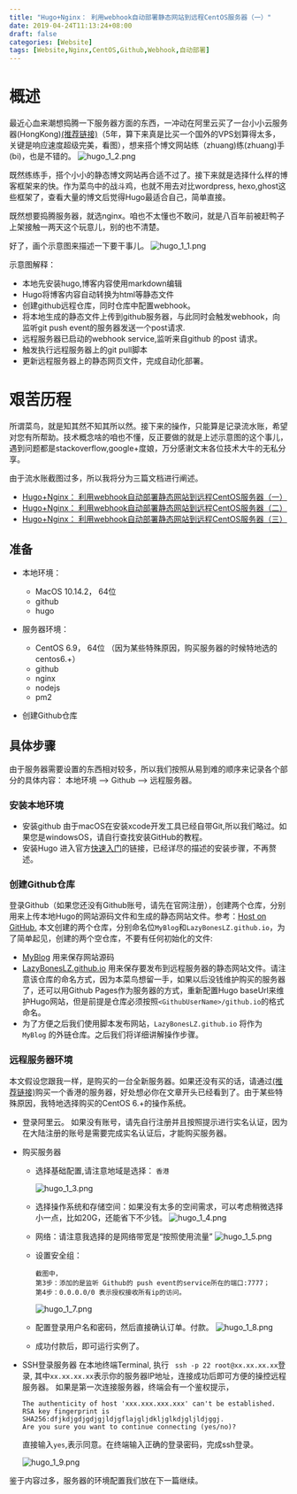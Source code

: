 ```yaml
---
title: "Hugo+Nginx： 利用webhook自动部署静态网站到远程CentOS服务器（一）"
date: 2019-04-24T11:13:24+08:00
draft: false
categories: [Website]
tags: [Website,Nginx,CentOS,Github,Webhook,自动部署]
---
```


# 概述
最近心血来潮想捣腾一下服务器方面的东西，一冲动在阿里云买了一台小小云服务器(HongKong)[(推荐链接)](https://promotion.aliyun.com/ntms/yunparter/invite.html?userCode=lpl70fmt)（5年，算下来真是比买一个国外的VPS划算得太多，关键是响应速度超级完美，看图），想来搭个博文网站练（zhuang)练(zhuang)手(bi)，也是不错的。
            ![hugo_1_2.png](/img/10_hugo_server/01.png)

既然练练手，搭个小小的静态博文网站再合适不过了。接下来就是选择什么样的博客框架来的快。作为菜鸟中的战斗鸡，也就不用去对比wordpress, hexo,ghost这些框架了，查看大量的博文后觉得Hugo最适合自己，简单直接。

既然想要捣腾服务器，就选nginx。咱也不太懂也不敢问，就是八百年前被赶鸭子上架接触一两天这个玩意儿，别的也不清楚。

好了，画个示意图来描述一下要干事儿。
![hugo_1_1.png](/img/10_hugo_server/02.png)

示意图解释：

* 本地先安装hugo,博客内容使用markdown编辑
* Hugo将博客内容自动转换为html等静态文件
* 创建github远程仓库，同时仓库中配置webhook。
* 将本地生成的静态文件上传到github服务器，与此同时会触发webhook，向监听git push event的服务器发送一个post请求.
* 远程服务器已启动的webhook service,监听来自github 的post 请求。
* 触发执行远程服务器上的git pull脚本
* 更新远程服务器上的静态网页文件，完成自动化部署。

# 艰苦历程
所谓菜鸟，就是知其然不知其所以然。接下来的操作，只能算是记录流水账，希望对您有所帮助。技术概念啥的咱也不懂，反正要做的就是上述示意图的这个事儿，遇到问题都是stackoverflow,google+度娘，万分感谢文末各位技术大牛的无私分享。

由于流水账截图过多，所以我将分为三篇文档进行阐述。

* [Hugo+Nginx： 利用webhook自动部署静态网站到远程CentOS服务器（一）]()
* [Hugo+Nginx： 利用webhook自动部署静态网站到远程CentOS服务器（二）]()
* [Hugo+Nginx： 利用webhook自动部署静态网站到远程CentOS服务器（三）]()

## 准备
* 本地环境：
     * MacOS 10.14.2， 64位
     * github
     * hugo

*  服务器环境：
     * CentOS 6.9， 64位 （因为某些特殊原因，购买服务器的时候特地选的centos6.+）
     * github
     * nginx
     * nodejs
     * pm2
* 创建Github仓库

## 具体步骤
由于服务器需要设置的东西相对较多，所以我们按照从易到难的顺序来记录各个部分的具体内容：
本地环境 --> Github --> 远程服务器。

### 安装本地环境
* 安装github
由于macOS在安装xcode开发工具已经自带Git,所以我们略过。如果您是windowsOS，请自行查找安装GitHub的教程。
* 安装Hugo
进入官方[快速入门](https://gohugo.io/getting-started/quick-start/)的链接，已经详尽的描述的安装步骤，不再赘述。

### 创建Github仓库
登录Github（如果您还没有Github账号，请先在官网注册），创建两个仓库，分别用来上传本地Hugo的网站源码文件和生成的静态网站文件。参考：[Host on GitHub.](https://gohugo.io/hosting-and-deployment/hosting-on-github/)
本文创建的两个仓库，分别命名位`MyBlog`和`LazyBonesLZ.github.io`，为了简单起见，创建的两个空仓库，不要有任何初始化的文件:

* [MyBlog](https://github.com/LazyBonesLZ/MyBlog.git)
    用来保存网站源码
* [LazyBonesLZ.github.io](https://github.com/LazyBonesLZ/LazyBonesLZ.github.io.git)
    用来保存要发布到远程服务器的静态网站文件。请注意该仓库的命名方式，因为本菜鸟想留一手，如果以后没钱维护购买的服务器了，还可以用Github Pages作为服务器的方式，重新配置Hugo baseUrl来维护Hugo网站，但是前提是仓库必须按照`<GithubUserName>/github.io`的格式命名。
* 为了方便之后我们使用脚本发布网站，`LazyBonesLZ.github.io` 将作为  `MyBlog` 的外链仓库。之后我们将详细讲解操作步骤。

### 远程服务器环境
本文假设您跟我一样，是购买的一台全新服务器。如果还没有买的话，请通过[(推荐链接)](https://promotion.aliyun.com/ntms/yunparter/invite.html?userCode=lpl70fmt)购买一个香港的服务器，好处想必你在文章开头已经看到了。由于某些特殊原因，我特地选择购买的CentOS 6.+的操作系统。

* 登录阿里云。
如果没有账号，请先自行注册并且按照提示进行实名认证，因为在大陆注册的账号是需要完成实名认证后，才能购买服务器。
* 购买服务器
    * 选择基础配置,请注意地域是选择： `香港`

      ![hugo_1_3.png](/img/10_hugo_server/03.png)
    * 选择操作系统和存储空间：如果没有太多的空间需求，可以考虑稍微选择小一点，比如20G，还能省下不少钱。
    ![hugo_1_4.png](/img/10_hugo_server/04.png)
    * 网络：请注意我选择的是网络带宽是“按照使用流量”
    ![hugo_1_5.png](/img/10_hugo_server/05.png)
    * 设置安全组：

      ```
      截图中，
      第3步：添加的是监听 Github的 push event的service所在的端口:7777；
      第4步：0.0.0.0/0 表示授权接收所有ip的访问。
      ```
      ![hugo_1_7.png](/img/10_hugo_server/06.png)
    * 配置登录用户名和密码，然后直接确认订单。付款。
      ![hugo_1_8.png](/img/10_hugo_server/07.png)
    * 成功付款后，即可运行实例了。

* SSH登录服务器
在本地终端Terminal, 执行 ` ssh -p 22 root@xx.xx.xx.xx`登录, 其中`xx.xx.xx.xx`表示你的服务器IP地址，连接成功后即可方便的操控远程服务器。
如果是第一次连接服务器，终端会有一个鉴权提示，

  ```
  The authenticity of host 'xxx.xxx.xxx.xxx' can't be established.
  RSA key fingerprint is SHA256:dfjkdjgdjgdjgjldjgflajgljdkljglkdjgljldjggj.
  Are you sure you want to continue connecting (yes/no)?
  ```
   直接输入`yes`,表示同意。在终端输入正确的登录密码，完成ssh登录。

  ![hugo_1_9.png](/img/10_hugo_server/08.png)

鉴于内容过多，服务器的环境配置我们放在下一篇继续。
